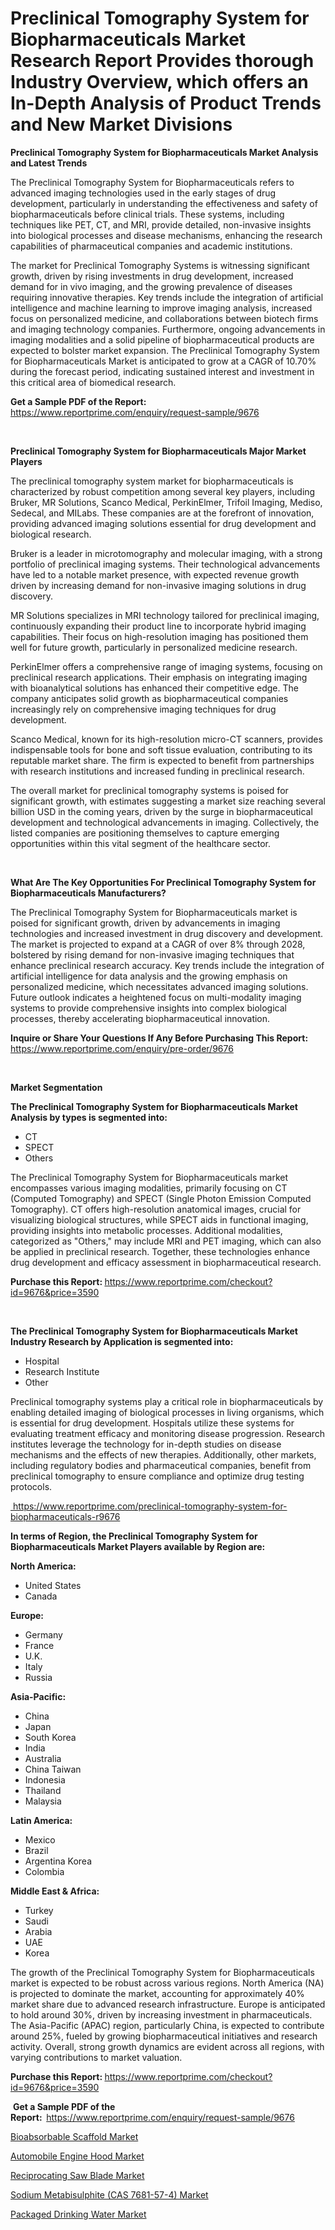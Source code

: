 <p><h1>Preclinical Tomography System for Biopharmaceuticals Market Research Report Provides thorough Industry Overview, which offers an In-Depth Analysis of Product Trends and New Market Divisions</h1></p><p><strong>Preclinical Tomography System for Biopharmaceuticals Market Analysis and Latest Trends</strong></p>
<p><p>The Preclinical Tomography System for Biopharmaceuticals refers to advanced imaging technologies used in the early stages of drug development, particularly in understanding the effectiveness and safety of biopharmaceuticals before clinical trials. These systems, including techniques like PET, CT, and MRI, provide detailed, non-invasive insights into biological processes and disease mechanisms, enhancing the research capabilities of pharmaceutical companies and academic institutions.</p><p>The market for Preclinical Tomography Systems is witnessing significant growth, driven by rising investments in drug development, increased demand for in vivo imaging, and the growing prevalence of diseases requiring innovative therapies. Key trends include the integration of artificial intelligence and machine learning to improve imaging analysis, increased focus on personalized medicine, and collaborations between biotech firms and imaging technology companies. Furthermore, ongoing advancements in imaging modalities and a solid pipeline of biopharmaceutical products are expected to bolster market expansion. The Preclinical Tomography System for Biopharmaceuticals Market is anticipated to grow at a CAGR of 10.70% during the forecast period, indicating sustained interest and investment in this critical area of biomedical research.</p></p>
<p><strong>Get a Sample PDF of the Report:&nbsp;</strong> <a href="https://www.reportprime.com/enquiry/request-sample/9676">https://www.reportprime.com/enquiry/request-sample/9676</a></p>
<p>&nbsp;</p>
<p><strong>Preclinical Tomography System for Biopharmaceuticals Major Market Players</strong></p>
<p><p>The preclinical tomography system market for biopharmaceuticals is characterized by robust competition among several key players, including Bruker, MR Solutions, Scanco Medical, PerkinElmer, Trifoil Imaging, Mediso, Sedecal, and MILabs. These companies are at the forefront of innovation, providing advanced imaging solutions essential for drug development and biological research.</p><p>Bruker is a leader in microtomography and molecular imaging, with a strong portfolio of preclinical imaging systems. Their technological advancements have led to a notable market presence, with expected revenue growth driven by increasing demand for non-invasive imaging solutions in drug discovery.</p><p>MR Solutions specializes in MRI technology tailored for preclinical imaging, continuously expanding their product line to incorporate hybrid imaging capabilities. Their focus on high-resolution imaging has positioned them well for future growth, particularly in personalized medicine research.</p><p>PerkinElmer offers a comprehensive range of imaging systems, focusing on preclinical research applications. Their emphasis on integrating imaging with bioanalytical solutions has enhanced their competitive edge. The company anticipates solid growth as biopharmaceutical companies increasingly rely on comprehensive imaging techniques for drug development.</p><p>Scanco Medical, known for its high-resolution micro-CT scanners, provides indispensable tools for bone and soft tissue evaluation, contributing to its reputable market share. The firm is expected to benefit from partnerships with research institutions and increased funding in preclinical research.</p><p>The overall market for preclinical tomography systems is poised for significant growth, with estimates suggesting a market size reaching several billion USD in the coming years, driven by the surge in biopharmaceutical development and technological advancements in imaging. Collectively, the listed companies are positioning themselves to capture emerging opportunities within this vital segment of the healthcare sector.</p></p>
<p>&nbsp;</p>
<p><strong>What Are The Key Opportunities For Preclinical Tomography System for Biopharmaceuticals Manufacturers?</strong></p>
<p><p>The Preclinical Tomography System for Biopharmaceuticals market is poised for significant growth, driven by advancements in imaging technologies and increased investment in drug discovery and development. The market is projected to expand at a CAGR of over 8% through 2028, bolstered by rising demand for non-invasive imaging techniques that enhance preclinical research accuracy. Key trends include the integration of artificial intelligence for data analysis and the growing emphasis on personalized medicine, which necessitates advanced imaging solutions. Future outlook indicates a heightened focus on multi-modality imaging systems to provide comprehensive insights into complex biological processes, thereby accelerating biopharmaceutical innovation.</p></p>
<p><strong>Inquire or Share Your Questions If Any Before Purchasing This Report:</strong> <a href="https://www.reportprime.com/enquiry/pre-order/9676">https://www.reportprime.com/enquiry/pre-order/9676</a></p>
<p>&nbsp;</p>
<p><strong>Market Segmentation</strong></p>
<p><strong>The Preclinical Tomography System for Biopharmaceuticals Market Analysis by types is segmented into:</strong></p>
<p><ul><li>CT</li><li>SPECT</li><li>Others</li></ul></p>
<p><p>The Preclinical Tomography System for Biopharmaceuticals market encompasses various imaging modalities, primarily focusing on CT (Computed Tomography) and SPECT (Single Photon Emission Computed Tomography). CT offers high-resolution anatomical images, crucial for visualizing biological structures, while SPECT aids in functional imaging, providing insights into metabolic processes. Additional modalities, categorized as "Others," may include MRI and PET imaging, which can also be applied in preclinical research. Together, these technologies enhance drug development and efficacy assessment in biopharmaceutical research.</p></p>
<p><strong>Purchase this Report:&nbsp;</strong><a href="https://www.reportprime.com/checkout?id=9676&price=3590">https://www.reportprime.com/checkout?id=9676&price=3590</a></p>
<p>&nbsp;</p>
<p><strong>The Preclinical Tomography System for Biopharmaceuticals Market Industry Research by Application is segmented into:</strong></p>
<p><ul><li>Hospital</li><li>Research Institute</li><li>Other</li></ul></p>
<p><p>Preclinical tomography systems play a critical role in biopharmaceuticals by enabling detailed imaging of biological processes in living organisms, which is essential for drug development. Hospitals utilize these systems for evaluating treatment efficacy and monitoring disease progression. Research institutes leverage the technology for in-depth studies on disease mechanisms and the effects of new therapies. Additionally, other markets, including regulatory bodies and pharmaceutical companies, benefit from preclinical tomography to ensure compliance and optimize drug testing protocols.</p></p>
<p><a href="https://www.reportprime.com/preclinical-tomography-system-for-biopharmaceuticals-r9676">&nbsp;https://www.reportprime.com/preclinical-tomography-system-for-biopharmaceuticals-r9676</a></p>
<p><strong>In terms of Region, the Preclinical Tomography System for Biopharmaceuticals Market Players available by Region are:</strong></p>
<p>
    <p> <strong> North America: </strong>
        <ul>
            <li>United States</li>
            <li>Canada</li>
        </ul>
        </p> 
    <p> <strong> Europe: </strong>
        <ul>
            <li>Germany</li>
            <li>France</li>
            <li>U.K.</li>
            <li>Italy</li>
            <li>Russia</li>
        </ul>
        </p> 
    <p> <strong> Asia-Pacific: </strong>
        <ul>
            <li>China</li>
            <li>Japan</li>
            <li>South Korea</li>
            <li>India</li>
            <li>Australia</li>
            <li>China Taiwan</li>
            <li>Indonesia</li>
            <li>Thailand</li>
            <li>Malaysia</li>
        </ul>
        </p> 
    <p> <strong> Latin America: </strong>
        <ul>
            <li>Mexico</li>
            <li>Brazil</li>
            <li>Argentina Korea</li>
            <li>Colombia</li>
        </ul>
        </p> 
    <p> <strong> Middle East & Africa: </strong>
        <ul>
            <li>Turkey</li>
            <li>Saudi</li>
            <li>Arabia</li>
            <li>UAE</li>
            <li>Korea</li>
        </ul>
    </p>
    </p>
<p><p>The growth of the Preclinical Tomography System for Biopharmaceuticals market is expected to be robust across various regions. North America (NA) is projected to dominate the market, accounting for approximately 40% market share due to advanced research infrastructure. Europe is anticipated to hold around 30%, driven by increasing investment in pharmaceuticals. The Asia-Pacific (APAC) region, particularly China, is expected to contribute around 25%, fueled by growing biopharmaceutical initiatives and research activity. Overall, strong growth dynamics are evident across all regions, with varying contributions to market valuation.</p></p>
<p><strong>Purchase this Report: </strong><a href="https://www.reportprime.com/checkout?id=9676&price=3590">https://www.reportprime.com/checkout?id=9676&price=3590</a></p>
<p>&nbsp;<strong>Get a Sample PDF of the Report:&nbsp;&nbsp;</strong><a href="https://www.reportprime.com/enquiry/request-sample/9676">https://www.reportprime.com/enquiry/request-sample/9676</a></p>
<p><strong></strong></p>
<p><p><a href="https://github.com/marloy8/Market-Research-Report-List-6/blob/main/bioabsorbable-scaffold-market.md">Bioabsorbable Scaffold Market</a></p><p><a href="https://issuu.com/reportprime-2/docs/automobile-engine-hood-market-size-_36612c62b46b25">Automobile Engine Hood Market</a></p><p><a href="https://issuu.com/reportprime-2/docs/reciprocating-saw-blade-market-size_20e8ed45012f76">Reciprocating Saw Blade Market</a></p><p><a href="https://medium.com/@keith.sutherland8067/the-growth-of-the-sodium-metabisulphite-cas-7681-57-4-market-has-been-significant-driven-by-16b892ffe9ef">Sodium Metabisulphite (CAS 7681-57-4) Market</a></p><p><a href="https://www.linkedin.com/pulse/global-packaged-drinking-water-industry-types-applications-market-cwc6f?trackingId=66Zo%2BXESRxm1hjOLhJRP%2BQ%3D%3D">Packaged Drinking Water Market</a></p></p>